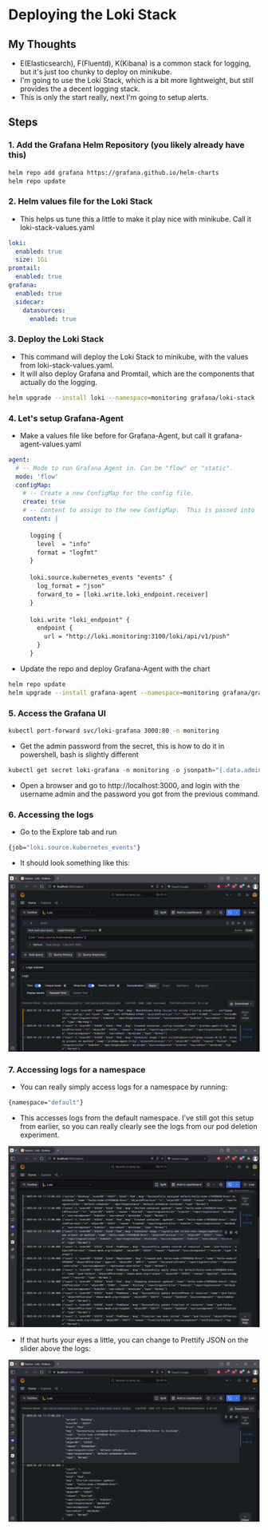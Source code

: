 # Deploying the Loki Stack

## My Thoughts

- E(Elasticsearch), F(Fluentd), K(Kibana) is a common stack for logging, but it's just too chunky to deploy on minikube.
- I'm going to use the Loki Stack, which is a bit more lightweight, but still provides the a decent logging stack.
- This is only the start really, next I'm going to setup alerts.

## Steps

### 1. Add the Grafana Helm Repository (you likely already have this)

``` bash
helm repo add grafana https://grafana.github.io/helm-charts
helm repo update
```

### 2. Helm values file for the Loki Stack

- This helps us tune this a little to make it play nice with minikube. Call it loki-stack-values.yaml

``` yaml
loki:
  enabled: true
  size: 1Gi
promtail:
  enabled: true
grafana:
  enabled: true
  sidecar:
    datasources:
      enabled: true
```

### 3. Deploy the Loki Stack

- This command will deploy the Loki Stack to minikube, with the values from loki-stack-values.yaml.
- It will also deploy Grafana and Promtail, which are the components that actually do the logging.

``` bash
helm upgrade --install loki --namespace=monitoring grafana/loki-stack --values loki-stack-values.yaml
```
### 4. Let's setup Grafana-Agent

- Make a values file like before for Grafana-Agent, but call it grafana-agent-values.yaml

```yaml
agent:
  # -- Mode to run Grafana Agent in. Can be "flow" or "static".
  mode: 'flow'
  configMap:
    # -- Create a new ConfigMap for the config file.
    create: true
    # -- Content to assign to the new ConfigMap.  This is passed into `tpl` allowing for templating from values.
    content: |
      
      logging {
        level  = "info"
        format = "logfmt"
      }

      loki.source.kubernetes_events "events" {
        log_format = "json"
        forward_to = [loki.write.loki_endpoint.receiver]
      }

      loki.write "loki_endpoint" {
        endpoint {
          url = "http://loki.monitoring:3100/loki/api/v1/push"
        }
      }
```

- Update the repo and deploy Grafana-Agent with the chart

``` bash
helm repo update
helm upgrade --install grafana-agent --namespace=monitoring grafana/grafana-agent --values grafana-agent-values.yaml
```

### 5. Access the Grafana UI

``` bash
kubectl port-forward svc/loki-grafana 3000:80 -n monitoring
```

- Get the admin password from the secret, this is how to do it in powershell, bash is slightly different

``` powershell
kubectl get secret loki-grafana -n monitoring -o jsonpath="{.data.admin-password}" | ForEach-Object { [System.Text.Encoding]::UTF8.GetString([Convert]::FromBase64String($_)) }
```

- Open a browser and go to http://localhost:3000, and login with the username admin and the password you got from the previous command.

### 6. Accessing the logs

- Go to the Explore tab and run

```bash
{job="loki.source.kubernetes_events"}
```

- It should look something like this:

![](./screenshots/loki-logs.png)

### 7. Accessing logs for a namespace

- You can really simply access logs for a namespace by running:

```bash
{namespace="default"}
```

- This accesses logs from the default namespace. I've still got this setup from earlier, so you can really clearly see the logs from our pod deletion experiment.

![](./screenshots/chaos-mesh-logs.png)

- If that hurts your eyes a little, you can change to Prettify JSON on the slider above the logs:

![](./screenshots/prettify-json.png)

